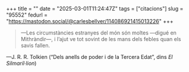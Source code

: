 +++
title = ""
date = "2025-03-01T11:24:47Z"
tags = ["citacions"]
slug = "95552"
fedurl = "https://mastodon.social/@carlesbellver/114086921415013226"
+++

> —Les circumstàncies estranyes del món són moltes —digué en Mithràndir—, i l’ajut ve tot sovint de les mans dels febles quan els savis fallen.

—J. R. R. Tolkien (“Dels anells de poder i de la Tercera Edat”, dins *El Silmaríl·lion*)